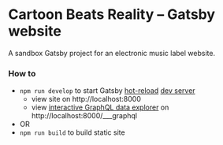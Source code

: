 # Cartoon Beats Reality – Gatsby website

A sandbox Gatsby project for an electronic music label website.

### How to 

- `npm run develop` to start Gatsby [hot-reload](https://www.gatsbyjs.com/docs/reference/local-development/fast-refresh/) [dev server](https://www.gatsbyjs.com/docs/conceptual/overview-of-the-gatsby-build-process/)
  - view site on http://localhost:8000
  - view [interactive GraphQL data explorer](https://www.gatsbyjs.com/docs/how-to/querying-data/running-queries-with-graphiql/) on http://localhost:8000/___graphql
- OR
- `npm run build` to build static site